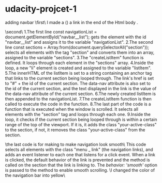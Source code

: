 # udacity-projcet-1
adding navbar
\\first\\
I made a (<link href="script.js" as="script">) a link in the end of the Html body .

\\second\\
1.The first line const navigationList = document.getElementById("navbar__list"); gets the element with the id "navbar__list" and assigns it to the variable "navigationList".
2.The second line const sections = Array.from(document.querySelectorAll("section")); selects all elements with the tag "section" and converts them into an array, assigned to the variable "sections".
3.The "createListItem" function is defined. It loops through each element in the "sections" array.
4.Inside the loop, a new "li" element is created and assigned to the variable "listItem".
5.The innerHTML of the listItem is set to a string containing an anchor tag that links to the current section being looped through. The link's href is set to "#" + the id of the current section. The data-nav attribute is also set to the id of the current section, and the text displayed in the link is the value of the data-nav attribute of the current section.
6.The newly created listItem is then appended to the navigationList.
7.The createListItem function is then called to execute the code in the function.
8.The last part of the code is a function that is executed when the window is scrolled. It selects all elements with the "section" tag and loops through each one.
9.Inside the loop, it checks if the current section being looped through is within a certain range of the top of the viewport. If it is, it adds the class "your-active-class" to the section, if not, it removes the class "your-active-class" from the section.

\\the last code is for making to make navigation look smooth\\
This code selects all elements with the class "menu \_ link" (the navigation links), and adds an
event listener to each one that listens for a click event. When a link is clicked, the default
behavior of the link is prevented and the method is called on the
section that the link is linking to. The _behavior: 'smooth'_ option is passed to the
method to enable smooth scrolling.
\\I changed the color of the navigation bar into yellow\\
